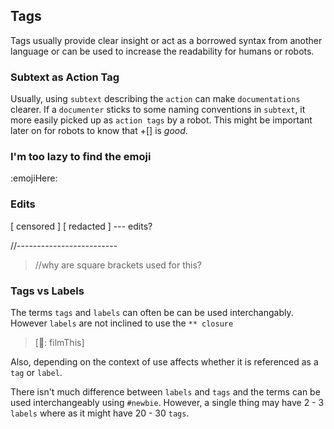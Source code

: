 ## Tags
Tags usually provide clear insight or act as a borrowed syntax from another language or can be used to increase the readability for humans or robots.

### Subtext as Action Tag
Usually, using `subtext` describing the `action` can make `documentations` clearer. If a `documenter` sticks to some naming conventions in `subtext`, it more easily picked up as `action tags` by a robot.  This might be important later on for robots to know that +[] is *good*.

### I'm too lazy to find the emoji 
:emojiHere:

### Edits

[ censored ]
[ redacted ] --- edits?

//-------------------------

> //why are square brackets used for this?

### Tags vs Labels
The terms `tags` and `labels` can often be can be used interchangably.  However `labels` are not inclined to use the `** closure`
> [🎥: filmThis]

Also, depending on the context of use affects whether it is referenced as a `tag` or `label`.

There isn't much difference between `labels` and `tags` and the terms can be used interchangeably using `#newbie`.  However, a single thing may have 2 - 3 `labels` where as it might have 20 - 30 `tags`.
